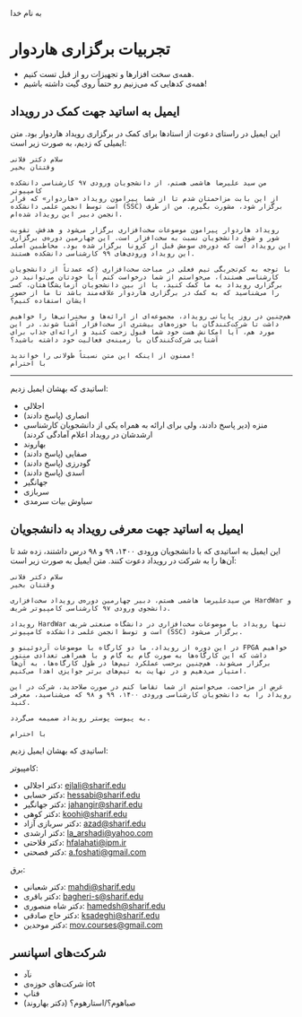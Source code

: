 به نام خدا
# تجربیات برگزاری هاردوار

- همه‌ی سخت افزارها و تجهیزات رو از قبل تست کنیم.
- همه‌ی کدهایی که می‌زنیم رو حتماً روی گیت داشته باشیم!


## ایمیل به اساتید جهت کمک در رویداد
این ایمیل در راستای دعوت از استادها برای کمک در برگزاری رویداد هاردوار بود. متن ایمیلی که زدیم، به صورت زیر است:

```
سلام دکتر فلانی
وقتتان بخیر

من سید علیرضا هاشمی هستم، از دانشجویان ورودی ۹۷ کارشناسی دانشکده کامپیوتر
از این بابت مزاحمتان شدم تا از شما پیرامون رویداد «هاردوار» که قرار است توسط انجمن علمی دانشکده (SSC) برگزار شود، مشورت بگیرم. من از طرف انجمن دبیر این رویداد شده‌ام.

رویداد هاردوار پیرامون موضوعات سخت‌افزاری برگزار می‌شود و هدفش، تقویت شور و شوق دانشجویان نسبت به سخت‌افزار است. این چهارمین دوره‌ی برگزاری این رویداد است که دوره‌ی سومش قبل از کرونا برگزار شده بود. مخاطبین اصلی این رویداد ورودی‌های ۹۹ کارشناسی دانشکده هستند.

با توجه به کم‌تجربگی تیم فعلی در مباحث سخت‌افزاری (که عمدتاً از دانشجویان کارشناسی هستند)، می‌خواستم از شما درخواست کنم آیا خودتان می‌توانید در برگزاری رویداد به ما کمک کنید، یا از بین دانشجویان آزمایشگاهتان، کسی را می‌شناسید که به کمک در برگزاری هاردوار علاقه‌مند باشد تا ما از حضور ایشان استفاده کنیم؟

هم‌چنین در روز پایانی رویداد، مجموعه‌ای از ارائه‌ها و سخنرانی‌ها را خواهیم داشت تا شرکت‌کنندگان با حوزه‌های بیشتری از سخت‌افزار آشنا شوند. در این مورد هم، آیا امکانش هست خود شما قبول زحمت کنید و ارائه‌ای جذاب برای آشنایی شرکت‌کنندگان با زمینه‌ی فعالیت خود داشته باشید؟

ممنون از اینکه این متن نسبتاً طولانی را خواندید!
با احترام
```

--------------


اساتیدی که بهشان ایمیل زدیم:
- اجلالی
- انصاری (پاسخ دادند)
- منزه (دیر پاسخ دادند، ولی برای ارائه به همراه یکی از دانشجویان کارشناسی ارشدشان در رویداد اعلام آمادگی کردند)
- بهاروند
- صفایی (پاسخ دادند)
- گودرزی (پاسخ دادند)
- اسدی (پاسخ دادند)
- جهانگیر
- سربازی
- سیاوش بیات سرمدی


## ایمیل به اساتید جهت معرفی رویداد به دانشجویان
این ایمیل به اساتیدی که با دانشجویان ورودی ۱۴۰۰، ۹۹ و ۹۸ درس داشتند، زده شد تا آن‌ها را به شرکت در رویداد دعوت کنند. متن ایمیل به صورت زیر است:

```
سلام دکتر فلانی
وقتتان بخیر

من سیدعلیرضا هاشمی هستم، دبیر چهارمین دوره‌ی رویداد سخت‌افزاری HardWar و دانشجوی ورودی ۹۷ کارشناسی کامپیوتر شریف.

رویداد HardWar تنها رویداد با موضوعات سخت‌افزاری در دانشگاه صنعتی شریف است و توسط انجمن علمی دانشکده کامپیوتر (SSC) برگزار می‌شود.

در این دوره از رویداد، ما دو کارگاه با موضوعات آردوئینو و FPGA خواهیم داشت که این کارگاه‌ها به صورت گام به گام و با همراهی تعدادی منتور برگزار می‌شوند. هم‌چنین برحسب عملکرد تیم‌ها در طول کارگاه‌ها، به آن‌ها امتیاز می‌دهیم و در نهایت به تیم‌های برتر جوایزی اهدا می‌کنیم.

غرض از مزاحمت، می‌خواستم از شما تقاضا کنم در صورت صلاحدید، شرکت در این رویداد را به دانشجویان کارشناسی ورودی ۱۴۰۰، ۹۹ و ۹۸ که می‌شناسید، معرفی کنید.

به پیوست پوستر رویداد ضمیمه می‌گردد.

با احترام
```


اساتیدی که بهشان ایمیل زدیم:

کامپیوتر:
- دکتر اجلالی: ejlali@sharif.edu
- دکتر حسابی: hessabi@sharif.edu
- دکتر جهانگیر: jahangir@sharif.edu
- دکتر کوهی: koohi@sharif.edu
- دکتر سربازی آزاد: azad@sharif.edu
- دکتر ارشدی: la_arshadi@yahoo.com
- دکتر فلاحتی: hfalahati@ipm.ir
- دکتر فصحتی: a.foshati@gmail.com

برق:
- دکتر شعبانی: mahdi@sharif.edu
- دکتر باقری: bagheri-s@sharif.edu
- دکتر شاه منصوری: hamedsh@sharif.edu
- دکتر حاج صادقی: ksadeghi@sharif.edu
- دکتر موحدین: mov.courses@gmail.com


## شرکت‌های اسپانسر
- نآد
- شرکت‌های حوزه‌ی iot
- فناپ
- صباهوم؟/استارهوم؟ (دکتر بهاروند)
